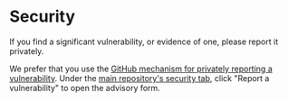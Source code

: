 # Security

If you find a significant vulnerability, or evidence of one,
please report it privately.

We prefer that you use the [GitHub mechanism for privately reporting a vulnerability][security docs url]. Under the
[main repository's security tab][security url], click "Report a vulnerability" to open the advisory form.

[security docs url]: https://docs.github.com/en/code-security/security-advisories/guidance-on-reporting-and-writing/privately-reporting-a-security-vulnerability#privately-reporting-a-security-vulnerability
[security url]: https://github.com/nafigator/ghost/security
